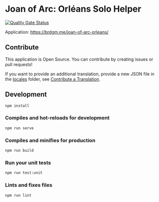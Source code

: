 # Joan of Arc: Orléans Solo Helper

[![Quality Gate Status](https://sonarcloud.io/api/project_badges/measure?project=brdgm_joan-of-arc-orleans-solo-helper&metric=alert_status)](https://sonarcloud.io/summary/new_code?id=brdgm_joan-of-arc-orleans-solo-helper)


Application: https://brdgm.me/joan-of-arc-orleans/


## Contribute

This application is Open Source. You can contribute by creating issues or pull requests!

If you want to provide an additional translation, provide a new JSON file in the [locales](https://github.com/brdgm/joan-of-arc-orleans-solo-helper/tree/develop/src/locales) folder, see [Contribute a Translation](https://github.com/brdgm/brdgm.github.io/wiki/Contribute-a-Translation).


## Development
```
npm install
```

### Compiles and hot-reloads for development
```
npm run serve
```

### Compiles and minifies for production
```
npm run build
```

### Run your unit tests
```
npm run test:unit
```

### Lints and fixes files
```
npm run lint
```
